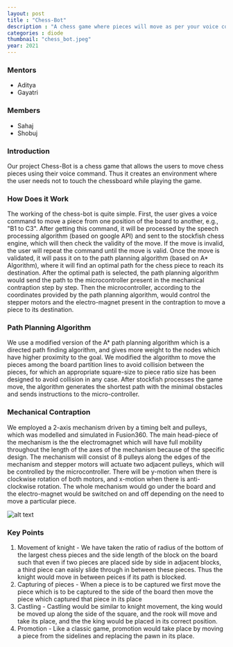 ```yaml
---
layout: post
title : "Chess-Bot"
description : "A chess game where pieces will move as per your voice commands"
categories : diode
thumbnail: "chess_bot.jpeg"
year: 2021
---
```


### Mentors

- Aditya
- Gayatri

### Members

- Sahaj
- Shobuj

### Introduction

Our project Chess-Bot is a chess game that allows the users to move chess pieces using their voice command. Thus it creates an environment where the user needs not to touch the chessboard while playing the game. 

### How Does it Work

The working of the chess-bot is quite simple. First, the user gives a voice command to move a piece from one position of the board to another, e.g., "B1 to C3". After getting this command, it will be processed by the speech processing algorithm (based on google API) and sent to the stockfish chess engine, which will then check the validity of the move. If the move is invalid, the user will repeat the command until the move is valid. Once the move is validated, it will pass it on to the path planning algorithm (based on A* Algorithm), where it will find an optimal path for the chess piece to reach its destination. After the optimal path is selected, the path planning algorithm would send the path to the microcontroller present in the mechanical contraption step by step. Then the microcontroller, according to the coordinates provided by the path planning algorithm, would control the stepper motors and the electro-magnet present in the contraption to move a piece to its destination.

### Path Planning Algorithm 

We use a modified version of the A* path planning algorithm which is a directed path finding algorithm, and gives more weight to the nodes which have higher proximity to the goal. We modified the algorithm to move the pieces among the board partition lines to avoid collision between the pieces, for which an appropriate square-size to piece ratio size has been designed to avoid collision in any case. After stockfish processes the game move, the algorithm generates the shortest path with the minimal obstacles and sends instructions to the micro-controller.

### Mechanical Contraption

We employed a 2-axis mechanism driven by a timing belt and pulleys, which was modelled and simulated in Fusion360. The main head-piece of the mechanism is the the electromagnet which will have full mobility throughout the length of the axes of the mechanism because of the specific design. The mechanism will consist of 8 pulleys along the edges of the mechanism and stepper motors will actuate two adjacent pulleys, which will be controlled by the microcontroller. There will be y-motion when there is clockwise rotation of both motors, and x-motion when there is anti-clockwise rotation. The whole mechanism would go under the board and the electro-magnet would be switched on and off depending on the need to move a particular piece.

![alt text](/virtual-expo/assets/img/diode/chess_bot_model.jpeg)

### Key Points

1. Movement of knight -  We have taken the ratio of radius of the bottom of the largest chess pieces and the side length of the block on the board such that even if two pieces are placed side by side in adjacent blocks, a third piece can eaisly slide through in between these pieces. Thus the knight would move in between peices if its path is blocked.
2. Capturing of pieces - When a piece is to be captured we first move the piece which is to be captured to the side of the board then move the piece which captured that piece in its place
3. Castling - Castling would be similar to knight movement, the king would be moved up along the side of the square, and the rook will move and take its place, and the the king would be placed in its correct position. 
4. Promotion - Like a classic game, promotion would take place by moving a piece from the sidelines and replacing the pawn in its place.